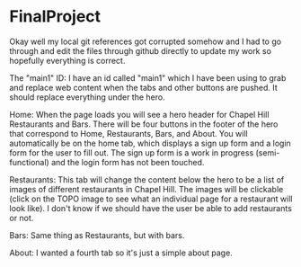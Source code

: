 # FinalProject

Okay well my local git references got corrupted somehow and I had to go through and edit the files through github directly to update my work so hopefully everything is correct.

The "main1" ID: I have an id called "main1" which I have been using to grab and replace web content when the tabs and other buttons are pushed. It should replace everything under the hero.

Home: When the page loads you will see a hero header for Chapel Hill Restaurants and Bars. There will be four buttons in the footer of the hero that correspond to Home, Restaurants, Bars, and About. You will automatically be on the home tab, which displays a sign up form and a login form for the user to fill out. The sign up form is a work in progress (semi-functional) and the login form has not been touched.

Restaurants: This tab will change the content below the hero to be a list of images of different restaurants in Chapel Hill. The images will be clickable (click on the TOPO image to see what an individual page for a restaurant will look like). I don't know if we should have the user be able to add restaurants or not.

Bars: Same thing as Restaurants, but with bars.

About: I wanted a fourth tab so it's just a simple about page.
